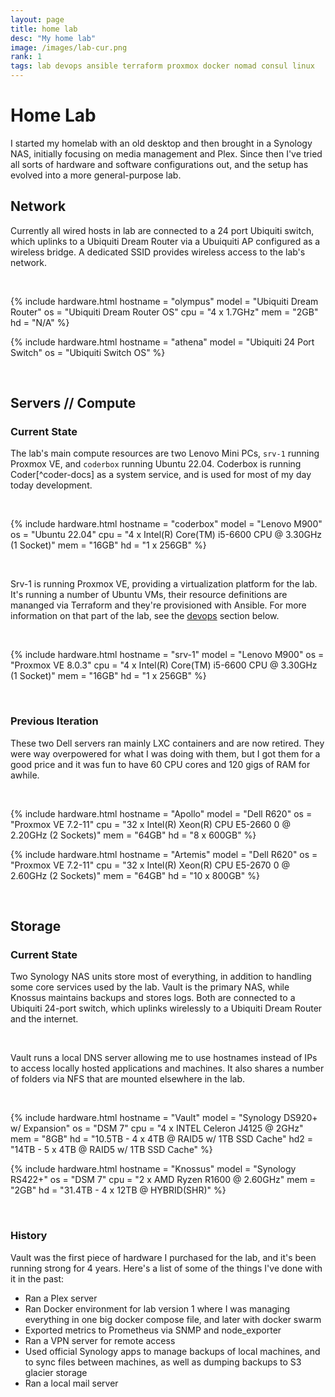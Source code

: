 ```yaml
---
layout: page
title: home lab
desc: "My home lab"
image: /images/lab-cur.png
rank: 1
tags: lab devops ansible terraform proxmox docker nomad consul linux
---
```


# Home Lab

I started my homelab with an old desktop and then brought in a Synology NAS, initially 
focusing on media management and Plex. Since then I've tried all sorts of hardware and
software configurations out, and the setup has evolved into a more general-purpose lab.

## 

## Network

Currently all wired hosts in lab are connected to a 24 port Ubiquiti switch, which uplinks to a 
Ubiquiti Dream Router via a Ubuiquiti AP configured as a wireless bridge. A dedicated SSID provides
wireless access to the lab's network.

<br/>

{% include hardware.html 
  hostname = "olympus"
  model = "Ubiquiti Dream Router"
  os = "Ubiquiti Dream Router OS"
  cpu = "4 x 1.7GHz"
  mem = "2GB"
  hd = "N/A"
%}

{% include hardware.html 
  hostname = "athena"
  model = "Ubiquiti 24 Port Switch"
  os = "Ubiquiti Switch OS"
%}

<br/>

## Servers // Compute

### Current State

The lab's main compute resources are two Lenovo Mini PCs, `srv-1` running Proxmox VE, and
`coderbox` running Ubuntu 22.04. Coderbox is running Coder[^coder-docs] as a system service, 
and is used for most of my day today development. 

<br/>

{% include hardware.html 
  hostname = "coderbox"
  model = "Lenovo M900"
  os = "Ubuntu 22.04"
  cpu = "4 x Intel(R) Core(TM) i5-6600 CPU @ 3.30GHz (1 Socket)"
  mem = "16GB"
  hd = "1 x 256GB"
%}

<br/>

Srv-1 is running Proxmox VE, providing a virtualization platform for the lab. It's
running a number of Ubuntu VMs, their resource definitions are mananged via Terraform
and they're provisioned with Ansible. For more information on that part of the lab,
see the [devops](#devops) section below.

<br/>

{% include hardware.html 
  hostname = "srv-1"
  model = "Lenovo M900"
  os = "Proxmox VE 8.0.3"
  cpu = "4 x Intel(R) Core(TM) i5-6600 CPU @ 3.30GHz (1 Socket)"
  mem = "16GB"
  hd = "1 x 256GB"
%}

<br/>

### Previous Iteration

These two Dell servers ran mainly LXC containers and are now retired. They were
way overpowered for what I was doing with them, but I got them for a good price
and it was fun to have 60 CPU cores and 120 gigs of RAM for awhile.

<br/>

{% include hardware.html 
  hostname = "Apollo"
  model = "Dell R620"
  os = "Proxmox VE 7.2-11"
  cpu = "32 x Intel(R) Xeon(R) CPU E5-2660 0 @ 2.20GHz (2 Sockets)"
  mem = "64GB"
  hd = "8 x 600GB"
%}

{% include hardware.html 
  hostname = "Artemis"
  model = "Dell R620"
  os = "Proxmox VE 7.2-11"
  cpu = "32 x Intel(R) Xeon(R) CPU E5-2670 0 @ 2.60GHz (2 Sockets)"
  mem = "64GB"
  hd = "10 x 800GB"
%}

<br/>

## Storage

### Current State 

Two Synology NAS units store most of everything, in addition to handling some
core services used by the lab. Vault is the primary NAS, while Knossus maintains backups and stores logs. Both are connected to a Ubiquiti 24-port switch, which uplinks wirelessly to a Ubiquiti Dream Router and the internet.

<br/>

Vault runs a local DNS server allowing me to use hostnames instead of IPs to access locally hosted applications and machines. It also shares a number of folders via NFS that are mounted elsewhere in the lab.

<br/>

{% include hardware.html 
  hostname = "Vault"
  model = "Synology DS920+ w/ Expansion"
  os = "DSM 7"
  cpu = "4 x INTEL Celeron J4125 @ 2GHz"
  mem = "8GB"
  hd = "10.5TB - 4 x 4TB @ RAID5 w/ 1TB SSD Cache"
  hd2 = "14TB   - 5 x 4TB @ RAID5 w/ 1TB SSD Cache"
%}

{% include hardware.html 
  hostname = "Knossus"
  model = "Synology RS422+"
  os = "DSM 7"
  cpu = "2 x AMD Ryzen R1600 @ 2.60GHz"
  mem = "2GB"
  hd = "31.4TB - 4 x 12TB @ HYBRID(SHR)"
%}

<br/>

### History

Vault was the first piece of hardware I purchased for the lab, and it's been
running strong for 4 years. Here's a list of some of the things I've done with
it in the past:
- Ran a Plex server
- Ran Docker environment for lab version 1 where I was managing everything in one big docker compose file, and later with docker swarm
- Exported metrics to Prometheus via SNMP and node_exporter
- Ran a VPN server for remote access
- Used official Synology apps to manage backups of local machines, and to sync files between machines, as well as dumping backups to S3 glacier storage
- Ran a local mail server

